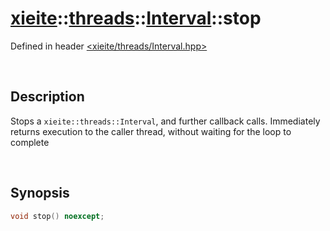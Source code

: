 # [xieite](../../xieite.md)\:\:[threads](../../threads.md)\:\:[Interval](../Interval.md)\:\:stop
Defined in header [<xieite/threads/Interval.hpp>](../../../include/xieite/threads/Interval.hpp)

&nbsp;

## Description
Stops a `xieite::threads::Interval`, and further callback calls. Immediately returns execution to the caller thread, without waiting for the loop to complete

&nbsp;

## Synopsis
```cpp
void stop() noexcept;
```
